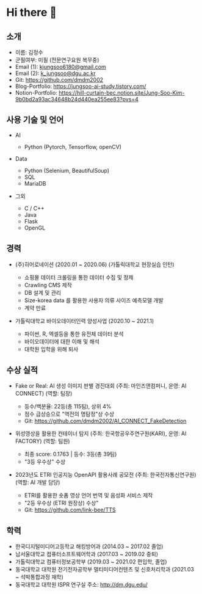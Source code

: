 # Hi there 👋
## 소개
- 이름: 김정수
- 군필여부: 미필 (전문연구요원 복무중)
- Email (1): kjungsoo6180@gmail.com
- Email (2): k_jungsoo@dgu.ac.kr
- Git: https://github.com/dmdm2002
- Blog-Portfolio: https://jungsoo-ai-study.tistory.com/
- Notion-Portfolio: https://hill-curtain-bec.notion.site/Jung-Soo-Kim-9b0bd2a93ac34648b24d440ea255ee83?pvs=4

## 사용 기술 및 언어
- AI
  - Python (Pytorch, Tensorflow, openCV)

- Data
  - Python (Selenium, BeautifulSoup)
  - SQL
  - MariaDB
 
- 그외
  - C / C++
  - Java
  - Flask
  - OpenGL

## 경력
- (주)히어로네이션 (2020.01 ~ 2020.06) (가톨릭대학교 현장실습 인턴)
  - 쇼핑몰 데이터 크롤링을 통한 데이터 수집 및 정제
  - Crawling CMS 제작
  - DB 설계 및 관리
  - Size-korea data 를 활용한 사용자 의류 사이즈 예측모델 개발
  - 계약 만료
 
- 가톨릭대학교 바이오데이터인력 양성사업 (2020.10 ~ 2021.1)
  - 파이썬, R, 엑셀등을 통한 유전체 데이터 분석
  - 바이오데이터에 대한 이해 및 해석
  - 대학원 입학을 위해 퇴사

## 수상 실적
- Fake or Real: AI 생성 이미지 판별 경진대회 (주최: 마인즈앤컴퍼니, 운영: AI CONNECT) (역할: 팀장)
  - 등수/백분율: 22등(총 115팀), 상위 4%
  - 점수 급상승으로 "역전의 명탐정"상 수상
  - Git: https://github.com/dmdm2002/AI_CONNECT_FakeDetection
 
- 위성영상을 활용한 컨테이너 탐지 (주최: 한국항공우주연구원(KARI), 운영: AI FACTORY) (역할: 팀원)
  - 최종 score: 0.1763 | 등수: 3등(총 39팀)
  - "3등 우수상" 수상
 
- 2023년도 ETRI 인공지능 OpenAPI 활용사례 공모전 (주최: 한국전자통신연구원) (역할: AI 개발 담당)
  - ETRI를 활용한 숏폼 영상 언어 번역 및 음성화 서비스 제작
  - "2등 우수상 (ETRI 원장상) 수상"
  - Git: https://github.com/link-bee/TTS

## 학력
- 한국디지털미디어고등학교 해킹방어과 (2014.03 ~ 2017.02 졸업)
- 남서울대학교 컴퓨터소프트웨어학과 (2017.03 ~ 2019.02 중퇴)
- 가톨릭대학교 컴퓨터정보공학부 (2019.03 ~ 2021.02 편입학, 졸업)
- 동국대학교 대학원 전기전자공학부 멀티미디어컨텐츠 및 신호처리학과 (2021.03 ~ 석박통합과정 재학)
- 동국대학교 대학원 ISPR 연구실 주소: http://dm.dgu.edu/
